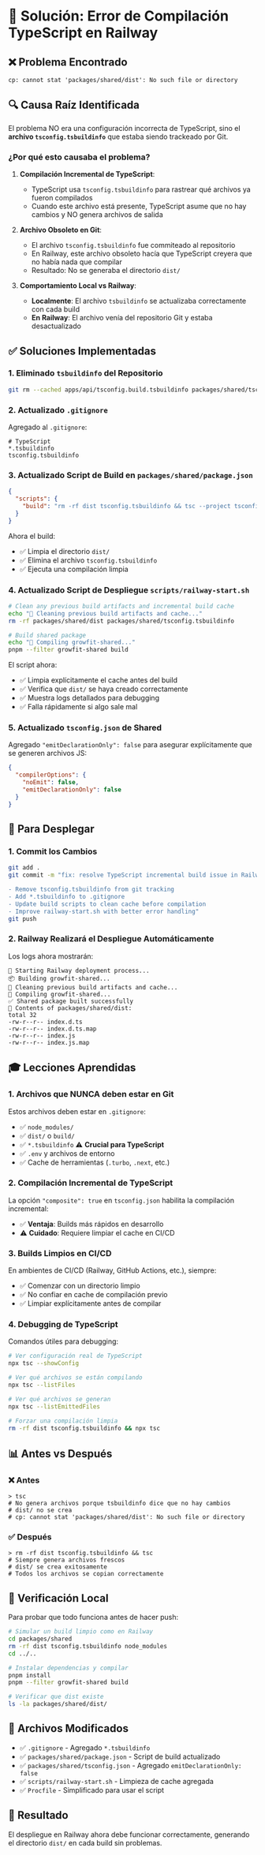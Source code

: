 # 🎯 Solución: Error de Compilación TypeScript en Railway

## ❌ Problema Encontrado

```
cp: cannot stat 'packages/shared/dist': No such file or directory
```

## 🔍 Causa Raíz Identificada

El problema NO era una configuración incorrecta de TypeScript, sino el **archivo `tsconfig.tsbuildinfo`** que estaba siendo trackeado por Git.

### ¿Por qué esto causaba el problema?

1. **Compilación Incremental de TypeScript**: 
   - TypeScript usa `tsconfig.tsbuildinfo` para rastrear qué archivos ya fueron compilados
   - Cuando este archivo está presente, TypeScript asume que no hay cambios y NO genera archivos de salida

2. **Archivo Obsoleto en Git**:
   - El archivo `tsconfig.tsbuildinfo` fue commiteado al repositorio
   - En Railway, este archivo obsoleto hacía que TypeScript creyera que no había nada que compilar
   - Resultado: No se generaba el directorio `dist/`

3. **Comportamiento Local vs Railway**:
   - **Localmente**: El archivo `tsbuildinfo` se actualizaba correctamente con cada build
   - **En Railway**: El archivo venía del repositorio Git y estaba desactualizado

## ✅ Soluciones Implementadas

### 1. Eliminado `tsbuildinfo` del Repositorio

```bash
git rm --cached apps/api/tsconfig.build.tsbuildinfo packages/shared/tsconfig.tsbuildinfo
```

### 2. Actualizado `.gitignore`

Agregado al `.gitignore`:
```
# TypeScript
*.tsbuildinfo
tsconfig.tsbuildinfo
```

### 3. Actualizado Script de Build en `packages/shared/package.json`

```json
{
  "scripts": {
    "build": "rm -rf dist tsconfig.tsbuildinfo && tsc --project tsconfig.json"
  }
}
```

Ahora el build:
- ✅ Limpia el directorio `dist/`
- ✅ Elimina el archivo `tsconfig.tsbuildinfo`
- ✅ Ejecuta una compilación limpia

### 4. Actualizado Script de Despliegue `scripts/railway-start.sh`

```bash
# Clean any previous build artifacts and incremental build cache
echo "🧹 Cleaning previous build artifacts and cache..."
rm -rf packages/shared/dist packages/shared/tsconfig.tsbuildinfo

# Build shared package
echo "🔨 Compiling growfit-shared..."
pnpm --filter growfit-shared build
```

El script ahora:
- ✅ Limpia explícitamente el cache antes del build
- ✅ Verifica que `dist/` se haya creado correctamente
- ✅ Muestra logs detallados para debugging
- ✅ Falla rápidamente si algo sale mal

### 5. Actualizado `tsconfig.json` de Shared

Agregado `"emitDeclarationOnly": false` para asegurar explícitamente que se generen archivos JS:

```json
{
  "compilerOptions": {
    "noEmit": false,
    "emitDeclarationOnly": false
  }
}
```

## 🚀 Para Desplegar

### 1. Commit los Cambios

```bash
git add .
git commit -m "fix: resolve TypeScript incremental build issue in Railway

- Remove tsconfig.tsbuildinfo from git tracking
- Add *.tsbuildinfo to .gitignore
- Update build scripts to clean cache before compilation
- Improve railway-start.sh with better error handling"
git push
```

### 2. Railway Realizará el Despliegue Automáticamente

Los logs ahora mostrarán:
```
🚀 Starting Railway deployment process...
📦 Building growfit-shared...
🧹 Cleaning previous build artifacts and cache...
🔨 Compiling growfit-shared...
✅ Shared package built successfully
📁 Contents of packages/shared/dist:
total 32
-rw-r--r-- index.d.ts
-rw-r--r-- index.d.ts.map
-rw-r--r-- index.js
-rw-r--r-- index.js.map
```

## 🎓 Lecciones Aprendidas

### 1. Archivos que NUNCA deben estar en Git

Estos archivos deben estar en `.gitignore`:
- ✅ `node_modules/`
- ✅ `dist/` o `build/`
- ✅ `*.tsbuildinfo` ⚠️ **Crucial para TypeScript**
- ✅ `.env` y archivos de entorno
- ✅ Cache de herramientas (`.turbo`, `.next`, etc.)

### 2. Compilación Incremental de TypeScript

La opción `"composite": true` en `tsconfig.json` habilita la compilación incremental:
- ✅ **Ventaja**: Builds más rápidos en desarrollo
- ⚠️ **Cuidado**: Requiere limpiar el cache en CI/CD

### 3. Builds Limpios en CI/CD

En ambientes de CI/CD (Railway, GitHub Actions, etc.), siempre:
- ✅ Comenzar con un directorio limpio
- ✅ No confiar en cache de compilación previo
- ✅ Limpiar explícitamente antes de compilar

### 4. Debugging de TypeScript

Comandos útiles para debugging:
```bash
# Ver configuración real de TypeScript
npx tsc --showConfig

# Ver qué archivos se están compilando
npx tsc --listFiles

# Ver qué archivos se generan
npx tsc --listEmittedFiles

# Forzar una compilación limpia
rm -rf dist tsconfig.tsbuildinfo && npx tsc
```

## 📊 Antes vs Después

### ❌ Antes
```
> tsc
# No genera archivos porque tsbuildinfo dice que no hay cambios
# dist/ no se crea
# cp: cannot stat 'packages/shared/dist': No such file or directory
```

### ✅ Después
```
> rm -rf dist tsconfig.tsbuildinfo && tsc
# Siempre genera archivos frescos
# dist/ se crea exitosamente
# Todos los archivos se copian correctamente
```

## 🔄 Verificación Local

Para probar que todo funciona antes de hacer push:

```bash
# Simular un build limpio como en Railway
cd packages/shared
rm -rf dist tsconfig.tsbuildinfo node_modules
cd ../..

# Instalar dependencias y compilar
pnpm install
pnpm --filter growfit-shared build

# Verificar que dist existe
ls -la packages/shared/dist/
```

## 📝 Archivos Modificados

- ✅ `.gitignore` - Agregado `*.tsbuildinfo`
- ✅ `packages/shared/package.json` - Script de build actualizado
- ✅ `packages/shared/tsconfig.json` - Agregado `emitDeclarationOnly: false`
- ✅ `scripts/railway-start.sh` - Limpieza de cache agregada
- ✅ `Procfile` - Simplificado para usar el script

## 🎉 Resultado

El despliegue en Railway ahora debe funcionar correctamente, generando el directorio `dist/` en cada build sin problemas.
